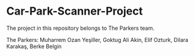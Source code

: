 # Car-Park-Scanner-Project

The project in this repository belongs to The Parkers team. 

The Parkers: Muharrem Ozan Yeşiller, Goktug Ali Akin, Elif Ozturk, Dilara Karakaş, Berke Belgin
